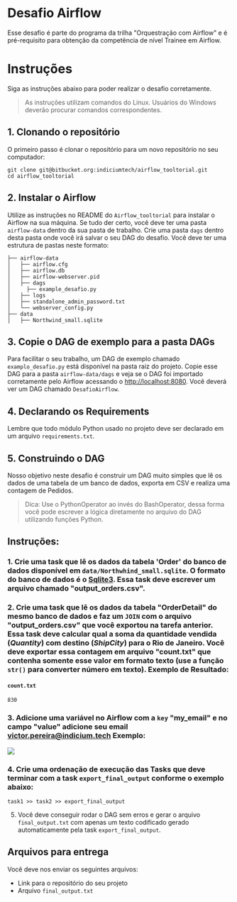# Desafio Airflow

Esse desafio é parte do programa da trilha "Orquestração com Airflow" e é pré-requisito para obtenção da competência de nível Trainee em Airflow.

# Instruções
Siga as instruções abaixo para poder realizar o desafio corretamente.

> As instruções utilizam comandos do Linux. Usuários do Windows deverão procurar comandos correspondentes.

## 1. Clonando o repositório

O primeiro passo é clonar o repositório para um novo repositório no seu computador:

```
git clone git@bitbucket.org:indiciumtech/airflow_tooltorial.git
cd airflow_tooltorial
```

## 2. Instalar o Airflow

Utilize as instruções no README do `Airflow_tooltorial` para instalar o Airflow na sua máquina. Se tudo der certo, você deve ter uma pasta `airflow-data` dentro da sua pasta de trabalho. Crie uma pasta `dags` dentro desta pasta onde você irá salvar o seu DAG do desafio. Você deve ter uma estrutura de pastas neste formato:

```
├── airflow-data
│   ├── airflow.cfg
│   ├── airflow.db
│   ├── airflow-webserver.pid
│   ├── dags
│     ├── example_desafio.py
│   ├── logs
│   ├── standalone_admin_password.txt
│   └── webserver_config.py
├── data
│   ├── Northwind_small.sqlite
```
## 3. Copie o DAG de exemplo para a pasta DAGs

Para facilitar o seu trabalho, um DAG de exemplo chamado `examplo_desafio.py` está disponível na pasta raiz do projeto. Copie esse DAG para a pasta `airflow-data/dags` e veja se o DAG foi importado corretamente pelo Airflow acessando o [http://localhost:8080](http://localhost:8080). Você deverá ver um DAG chamado `DesafioAirflow`.

## 4. Declarando os Requirements
Lembre que todo módulo Python usado no projeto deve ser declarado em um arquivo `requirements.txt`.

## 5. Construindo o DAG

Nosso objetivo neste desafio é construir um DAG muito simples que lê os dados de uma tabela de um banco de dados, exporta em CSV e realiza uma contagem de Pedidos.

> Dica: Use o PythonOperator ao invés do BashOperator, dessa forma você pode escrever a lógica diretamente no arquivo do DAG utilizando funções Python.

## Instruções:

### 1. Crie uma task que lê os dados da tabela 'Order' do banco de dados disponível em `data/Northwhind_small.sqlite`. O formato do banco de dados é o [Sqlite3](https://www.sqlitetutorial.net/). Essa task deve escrever um arquivo chamado "output_orders.csv".
### 2. Crie uma task que lê os dados da tabela "OrderDetail" do mesmo banco de dados e faz um `JOIN` com o arquivo "output_orders.csv" que você exportou na tarefa anterior. Essa task deve calcular qual a soma da quantidade vendida (*Quantity*) com destino (*ShipCity*) para o Rio de Janeiro. Você deve exportar essa contagem em arquivo "count.txt" que contenha somente esse valor em formato texto (use a função `str()` para converter número em texto). Exemplo de Resultado:

#### **`count.txt`**
``` 
830
```
### 3. Adicione uma variável no Airflow com a `key` "my_email" e no campo "value" adicione seu email victor.pereira@indicium.tech Exemplo:

![](variable.png)

### 4. Crie uma ordenação de execução das Tasks que deve terminar com a task `export_final_output` conforme o exemplo abaixo:

```
task1 >> task2 >> export_final_output
```

5. Você deve conseguir rodar o DAG sem erros e gerar o arquivo `final_output.txt` com apenas um texto codificado gerado automaticamente pela task `export_final_output`.
## Arquivos para entrega

Você deve nos enviar os seguintes arquivos:
- Link para o repositório do seu projeto
- Arquivo `final_output.txt`